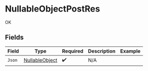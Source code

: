 # NullableObjectPostRes

OK


## Fields

| Field                                                   | Type                                                    | Required                                                | Description                                             | Example                                                 |
| ------------------------------------------------------- | ------------------------------------------------------- | ------------------------------------------------------- | ------------------------------------------------------- | ------------------------------------------------------- |
| `Json`                                                  | [NullableObject](../../Models/Shared/NullableObject.md) | :heavy_check_mark:                                      | N/A                                                     | <nil>                                                   |